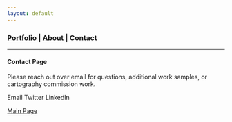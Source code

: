 ```yaml
---
layout: default
---
```

<title>Glenn Ingram Cartography</title>

### [Portfolio](./index.md) | [About](./about.md) | Contact
 <hr> 
 
#### Contact Page

Please reach out over email for questions, additional work samples, or cartography commission work.

Email
Twitter
LinkedIn

[Main Page](./)
